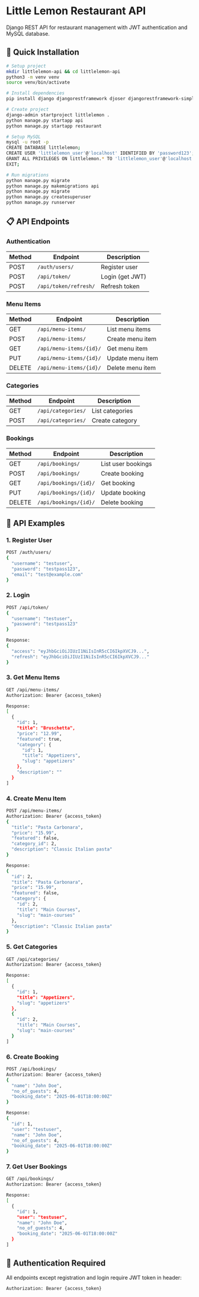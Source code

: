 # Little Lemon Restaurant API

Django REST API for restaurant management with JWT authentication and MySQL database.

## 🚀 Quick Installation

```bash
# Setup project
mkdir littlelemon-api && cd littlelemon-api
python3 -m venv venv
source venv/bin/activate

# Install dependencies
pip install django djangorestframework djoser djangorestframework-simplejwt django-environ mysqlclient

# Create project
django-admin startproject littlelemon .
python manage.py startapp api
python manage.py startapp restaurant

# Setup MySQL
mysql -u root -p
CREATE DATABASE littlelemon;
CREATE USER 'littlelemon_user'@'localhost' IDENTIFIED BY 'password123';
GRANT ALL PRIVILEGES ON littlelemon.* TO 'littlelemon_user'@'localhost';
EXIT;

# Run migrations
python manage.py migrate
python manage.py makemigrations api
python manage.py migrate
python manage.py createsuperuser
python manage.py runserver
```

## 📋 API Endpoints

### Authentication
| Method | Endpoint | Description |
|--------|----------|-------------|
| POST | `/auth/users/` | Register user |
| POST | `/api/token/` | Login (get JWT) |
| POST | `/api/token/refresh/` | Refresh token |

### Menu Items
| Method | Endpoint | Description |
|--------|----------|-------------|
| GET | `/api/menu-items/` | List menu items |
| POST | `/api/menu-items/` | Create menu item |
| GET | `/api/menu-items/{id}/` | Get menu item |
| PUT | `/api/menu-items/{id}/` | Update menu item |
| DELETE | `/api/menu-items/{id}/` | Delete menu item |

### Categories
| Method | Endpoint | Description |
|--------|----------|-------------|
| GET | `/api/categories/` | List categories |
| POST | `/api/categories/` | Create category |

### Bookings
| Method | Endpoint | Description |
|--------|----------|-------------|
| GET | `/api/bookings/` | List user bookings |
| POST | `/api/bookings/` | Create booking |
| GET | `/api/bookings/{id}/` | Get booking |
| PUT | `/api/bookings/{id}/` | Update booking |
| DELETE | `/api/bookings/{id}/` | Delete booking |

## 🔧 API Examples

### 1. Register User
```bash
POST /auth/users/
{
  "username": "testuser",
  "password": "testpass123", 
  "email": "test@example.com"
}
```

### 2. Login
```bash
POST /api/token/
{
  "username": "testuser",
  "password": "testpass123"
}

Response:
{
  "access": "eyJhbGciOiJIUzI1NiIsInR5cCI6IkpXVCJ9...",
  "refresh": "eyJhbGciOiJIUzI1NiIsInR5cCI6IkpXVCJ9..."
}
```

### 3. Get Menu Items
```bash
GET /api/menu-items/
Authorization: Bearer {access_token}

Response:
[
  {
    "id": 1,
    "title": "Bruschetta",
    "price": "12.99",
    "featured": true,
    "category": {
      "id": 1,
      "title": "Appetizers",
      "slug": "appetizers"
    },
    "description": ""
  }
]
```

### 4. Create Menu Item
```bash
POST /api/menu-items/
Authorization: Bearer {access_token}
{
  "title": "Pasta Carbonara",
  "price": "15.99",
  "featured": false,
  "category_id": 2,
  "description": "Classic Italian pasta"
}

Response:
{
  "id": 2,
  "title": "Pasta Carbonara",
  "price": "15.99",
  "featured": false,
  "category": {
    "id": 2,
    "title": "Main Courses",
    "slug": "main-courses"
  },
  "description": "Classic Italian pasta"
}
```

### 5. Get Categories
```bash
GET /api/categories/
Authorization: Bearer {access_token}

Response:
[
  {
    "id": 1,
    "title": "Appetizers",
    "slug": "appetizers"
  },
  {
    "id": 2,
    "title": "Main Courses", 
    "slug": "main-courses"
  }
]
```

### 6. Create Booking
```bash
POST /api/bookings/
Authorization: Bearer {access_token}
{
  "name": "John Doe",
  "no_of_guests": 4,
  "booking_date": "2025-06-01T18:00:00Z"
}

Response:
{
  "id": 1,
  "user": "testuser",
  "name": "John Doe",
  "no_of_guests": 4,
  "booking_date": "2025-06-01T18:00:00Z"
}
```

### 7. Get User Bookings
```bash
GET /api/bookings/
Authorization: Bearer {access_token}

Response:
[
  {
    "id": 1,
    "user": "testuser",
    "name": "John Doe", 
    "no_of_guests": 4,
    "booking_date": "2025-06-01T18:00:00Z"
  }
]
```

## 🔑 Authentication Required
All endpoints except registration and login require JWT token in header:
```
Authorization: Bearer {access_token}
```
